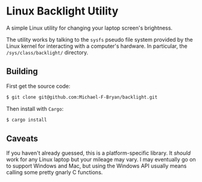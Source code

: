 # Linux Backlight Utility

A simple Linux utility for changing your laptop screen's brightness.

The utility works by talking to the `sysfs` pseudo file system provided by the
Linux kernel for interacting with a computer's hardware. In particular, the
`/sys/class/backlight/` directory. 


## Building

First get the source code:

```bash
$ git clone git@github.com:Michael-F-Bryan/backlight.git
```

Then install with `Cargo`:

```bash
$ cargo install
```


## Caveats

If you haven't already guessed, this is a platform-specific library. It 
*should* work for any Linux laptop but your mileage may vary. I may eventually
go on to support Windows and Mac, but using the Windows API usually means
calling some pretty gnarly C functions.
